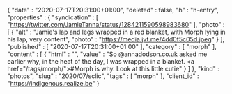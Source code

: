 {
  "date" : "2020-07-17T20:31:00+01:00",
  "deleted" : false,
  "h" : "h-entry",
  "properties" : {
    "syndication" : [ "https://twitter.com/JamieTanna/status/1284211590598983680" ],
    "photo" : [ {
      "alt" : "Jamie's lap and legs wrapped in a red blanket, with Morph lying in his lap, very content",
      "photo" : "https://media.jvt.me/4dd0f5c05d.jpeg"
    } ],
    "published" : [ "2020-07-17T20:31:00+01:00" ],
    "category" : [ "morph" ],
    "content" : [ {
      "html" : "",
      "value" : "So @annadodson.co.uk asked me earlier why, in the heat of the day, I was wrapped in a blanket. <a href=\"/tags/morph/\">#Morph</a> is why. Look at this little cutie"
    } ]
  },
  "kind" : "photos",
  "slug" : "2020/07/sclic",
  "tags" : [ "morph" ],
  "client_id" : "https://indigenous.realize.be"
}
